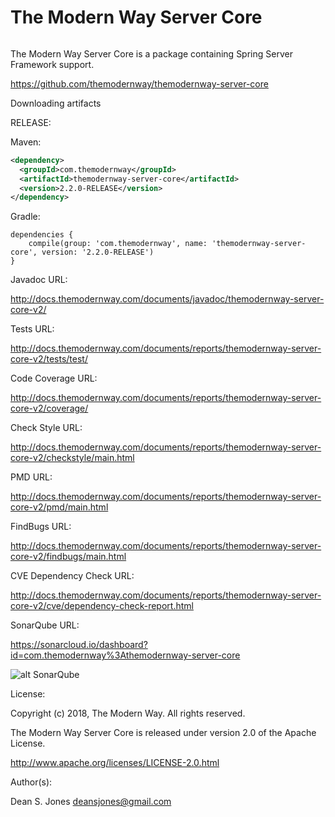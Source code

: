 The Modern Way Server Core
======

![<TMW>](http://docs.themodernway.com/tmw4.jpg)

The Modern Way Server Core is a package containing Spring Server Framework support.

https://github.com/themodernway/themodernway-server-core

Downloading artifacts

RELEASE:

Maven:
```xml
<dependency>
  <groupId>com.themodernway</groupId>
  <artifactId>themodernway-server-core</artifactId>
  <version>2.2.0-RELEASE</version>
</dependency>
```
Gradle:
```
dependencies {
    compile(group: 'com.themodernway', name: 'themodernway-server-core', version: '2.2.0-RELEASE')
}
```
Javadoc URL:

http://docs.themodernway.com/documents/javadoc/themodernway-server-core-v2/

Tests URL:

http://docs.themodernway.com/documents/reports/themodernway-server-core-v2/tests/test/

Code Coverage URL:

http://docs.themodernway.com/documents/reports/themodernway-server-core-v2/coverage/

Check Style URL:

http://docs.themodernway.com/documents/reports/themodernway-server-core-v2/checkstyle/main.html

PMD URL:

http://docs.themodernway.com/documents/reports/themodernway-server-core-v2/pmd/main.html

FindBugs URL:

http://docs.themodernway.com/documents/reports/themodernway-server-core-v2/findbugs/main.html

CVE Dependency Check URL:

http://docs.themodernway.com/documents/reports/themodernway-server-core-v2/cve/dependency-check-report.html

SonarQube URL:

https://sonarcloud.io/dashboard?id=com.themodernway%3Athemodernway-server-core

![alt SonarQube](https://sonarcloud.io/api/project_badges/quality_gate?project=com.themodernway%3Athemodernway-server-core "SonarQube")

License:

Copyright (c) 2018, The Modern Way. All rights reserved.

The Modern Way Server Core is released under version 2.0 of the Apache License.

http://www.apache.org/licenses/LICENSE-2.0.html

Author(s):

Dean S. Jones
deansjones@gmail.com
